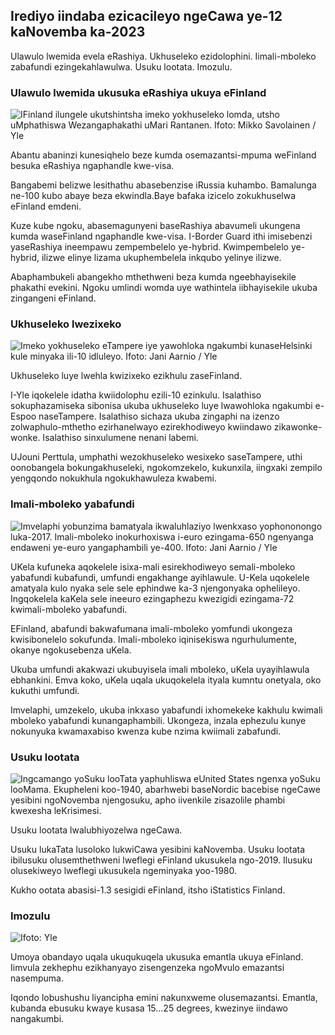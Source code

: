 ## Irediyo iindaba ezicacileyo ngeCawa ye-12 kaNovemba ka-2023

Ulawulo lwemida evela eRashiya. Ukhuseleko ezidolophini. Iimali-mboleko zabafundi ezingekahlawulwa. Usuku lootata. Imozulu.

### Ulawulo lwemida ukusuka eRashiya ukuya eFinland

![IFinland ilungele ukutshintsha imeko yokhuseleko lomda, utsho uMphathiswa Wezangaphakathi uMari Rantanen. Ifoto: Mikko Savolainen / Yle](https://images.cdn.yle.fi/image/upload/c_crop,h_2720,w_4836,x_0,y_450/ar_1.7777777777777777,c_fill,g_750,wh_1/0.q_auto:eco/f_auto/fl_lossy/v1695988171/39-11790926516b884859ee)

Abantu abaninzi kunesiqhelo beze kumda osemazantsi-mpuma weFinland besuka eRashiya ngaphandle kwe-visa.

Bangabemi belizwe lesithathu abasebenzise iRussia kuhambo. Bamalunga ne-100 kubo abaye beza ekwindla.Baye bafaka izicelo zokukhuselwa eFinland emdeni.

Kuze kube ngoku, abasemagunyeni baseRashiya abavumeli ukungena kumda waseFinland ngaphandle kwe-visa. I-Border Guard ithi imisebenzi yaseRashiya ineempawu zempembelelo ye-hybrid. Kwimpembelelo ye-hybrid, ilizwe elinye lizama ukuphembelela inkqubo yelinye ilizwe.

Abaphambukeli abangekho mthethweni beza kumda ngeebhayisekile phakathi evekini. Ngoku umlindi womda uye wathintela iibhayisekile ukuba zingangeni eFinland.

### Ukhuseleko lwezixeko

![Imeko yokhuseleko eTampere iye yawohloka ngakumbi kunaseHelsinki kule minyaka ili-10 idluleyo. Ifoto: Jani Aarnio / Yle](https://images.cdn.yle.fi/image/upload/c_crop,h_2687,w_4777,x_1,y_258/ar_1.777777777777777,c_fill,g_faces,wd_105.q_auto:eco/f_auto/fl_lossy/v1699517677/39-1197321654a95de6dbe7)

Ukhuseleko luye lwehla kwizixeko ezikhulu zaseFinland.

I-Yle iqokelele idatha kwiidolophu ezili-10 ezinkulu. Isalathiso sokuphazamiseka sibonisa ukuba ukhuseleko luye lwawohloka ngakumbi e-Espoo naseTampere. Isalathiso sichaza ukuba zingaphi na izenzo zolwaphulo-mthetho ezirhanelwayo ezirekhodiweyo kwiindawo zikawonke-wonke. Isalathiso sinxulumene nenani labemi.

UJouni Perttula, umphathi wezokhuseleko wesixeko saseTampere, uthi oonobangela bokungakhuseleki, ngokomzekelo, kukunxila, iingxaki zempilo yengqondo nokukhula ngokukhawuleza kwabemi.

### Imali-mboleko yabafundi

![Imvelaphi yobunzima bamatyala ikwaluhlaziyo lwenkxaso yophononongo luka-2017. Imali-mboleko inokurhoxiswa i-euro ezingama-650 ngenyanga endaweni ye-euro yangaphambili ye-400. Ifoto: Jani Aarnio / Yle](https://images.cdn.yle.fi/image/upload/c_crop,h_3078,w_5472,x_0,y_557/ar_1.777777777777777,c_fill,g_faces,h_1/15,w_1975q_auto:eco/f_auto/fl_lossy/v1694583672/39-1171262650149d3dfd0c)

UKela kufuneka aqokelele isixa-mali esirekhodiweyo semali-mboleko yabafundi kubafundi, umfundi engakhange ayihlawule. U-Kela uqokelele amatyala kulo nyaka sele sele ephindwe ka-3 njengonyaka ophelileyo. Ingqokelela kaKela sele ineeuro ezingaphezu kwezigidi ezingama-72 kwimali-mboleko yabafundi.

EFinland, abafundi bakwafumana imali-mboleko yomfundi ukongeza kwisibonelelo sokufunda. Imali-mboleko iqinisekiswa ngurhulumente, okanye ngokusebenza uKela.

Ukuba umfundi akakwazi ukubuyisela imali mboleko, uKela uyayihlawula ebhankini. Emva koko, uKela uqala ukuqokelela ityala kumntu onetyala, oko kukuthi umfundi.

Imvelaphi, umzekelo, ukuba inkxaso yabafundi ixhomekeke kakhulu kwimali mboleko yabafundi kunangaphambili. Ukongeza, inzala ephezulu kunye nokunyuka kwamaxabiso kwenza kube nzima kwiimali zabafundi.

### Usuku lootata

![Ingcamango yoSuku looTata yaphuhliswa eUnited States ngenxa yoSuku looMama. Ekupheleni koo-1940, abarhwebi baseNordic bacebise ngeCawe yesibini ngoNovemba njengosuku, apho iivenkile zisazolile phambi kwexesha leKrisimesi.](https://images.cdn.yle.fi/image/upload/c_crop,h_360,w_640,x_0,y_0/ar_1.7777777777777777,c_fill,g_faces,h_675,w_1200/dpr_1.0/q_auto:eco/f_auto/fl_lossy/v1510307657500/v1510307657400)

Usuku lootata lwalubhiyozelwa ngeCawa.

Usuku lukaTata lusoloko lukwiCawa yesibini kaNovemba. Usuku lootata ibilusuku olusemthethweni lweflegi eFinland ukusukela ngo-2019. Ilusuku olusekiweyo lweflegi ukusukela ngeminyaka yoo-1980.

Kukho ootata abasisi-1.3 sesigidi eFinland, itsho iStatistics Finland.

### Imozulu

![ Ifoto: Yle](https://images.cdn.yle.fi/image/upload/c_crop,h_1080,w_1919,x_0,y_0/ar_1.7777777777777777,c_fill,g_faces,h_675/0_pq2uto.:eco/f_auto/fl_lossy/v1699803736/39-11995176550f22164d93)

Umoya obandayo uqala ukuqukuqela ukusuka emantla ukuya eFinland. Iimvula zekhephu ezikhanyayo zisengenzeka ngoMvulo emazantsi nasempuma.

Iqondo lobushushu liyancipha emini nakunxweme olusemazantsi. Emantla, kubanda ebusuku kwaye kusasa 15\...25 degrees, kwezinye iindawo nangakumbi.